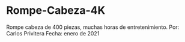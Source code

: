 # Rompe-Cabeza-4K
Rompe cabeza de 400 piezas, muchas horas de entretenimiento. 
Por: Carlos Privitera
Fecha: enero de 2021

